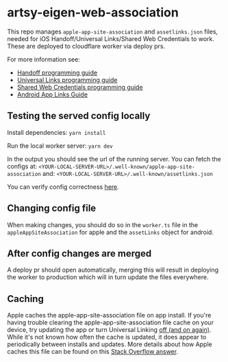 # artsy-eigen-web-association

This repo manages `apple-app-site-association` and `assetlinks.json` files,
needed for iOS Handoff/Universal Links/Shared Web Credentials to work.
These are deployed to cloudflare worker via deploy prs.

For more information see:

- [Handoff programming guide](https://developer.apple.com/library/ios/documentation/UserExperience/Conceptual/Handoff/AdoptingHandoff/AdoptingHandoff.html#//apple_ref/doc/uid/TP40014338-CH2-SW10)
- [Universal Links programming guide](https://developer.apple.com/library/prerelease/ios/documentation/General/Conceptual/AppSearch/UniversalLinks.html)
- [Shared Web Credentials programming guide](https://developer.apple.com/library/ios/documentation/Security/Reference/SharedWebCredentialsRef/)
- [Android App Links Guide](https://developer.android.com/training/app-links)

## Testing the served config locally


Install dependencies:
`yarn install`

Run the local worker server:
`yarn dev`

In the output you should see the url of the running server.
You can fetch the configs at:
`<YOUR-LOCAL-SERVER-URL>/.well-known/apple-app-site-association`
and:
`<YOUR-LOCAL-SERVER-URL>/.well-known/assetlinks.json`

You can verify config correctness [here](https://yurl.chayev.com).

## Changing config file

When making changes, you should do so in the `worker.ts` file in the `appleAppSiteAssociation` for apple and the `assetLinks` object for android.

## After config changes are merged

A deploy pr should open automatically, merging this will result in deploying the worker to production which will in turn update the files everywhere.

## Caching

Apple caches the apple-app-site-association file on app install. If you're having trouble clearing the apple-app-site-association file cache on your device, try updating the app or turn Universal Linking [off (and on again)](https://stackoverflow.com/questions/32729489/how-can-i-reset-ios-9-universal-linking-settings). While it's not known how often the cache is updated, it does appear to periodically between installs and updates. More details about how Apple caches this file can be found on this [Stack Overflow answer](https://stackoverflow.com/a/41305871).
